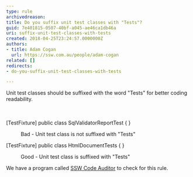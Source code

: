 ```yaml
---
type: rule
archivedreason: 
title: Do you suffix unit test classes with "Tests"?
guid: 7e401815-0507-40bf-a045-ae46ca1db46a
uri: suffix-unit-test-classes-with-tests
created: 2018-04-25T23:24:57.0000000Z
authors:
- title: Adam Cogan
  url: https://ssw.com.au/people/adam-cogan
related: []
redirects:
- do-you-suffix-unit-test-classes-with-tests

---
```



Unit test classes should be suffixed with the word &quot;Tests&quot; for better coding readability.<br>
<br><excerpt class='endintro'></excerpt><br>
<p class="ssw15-rteElement-CodeArea">​[TestFixture] public class SqlValidatorReportTest &#123; &#125;<br></p><dd class="ssw15-rteElement-FigureBad">Bad - Unit test class is not suffixed with &quot;Tests&quot;​<br></dd><p class="ssw15-rteElement-CodeArea">[TestFixture] public class HtmlDocumentTests &#123; &#125; 
  &#160;​<br></p><dd class="ssw15-rteElement-FigureGood">Good - Unit test class is suffixed with &quot;Tests&quot;​<br></dd>
<p class="ssw15-rteElement-YellowBorderBox">We have a program called&#160;<a href="https&#58;//www.ssw.com.au/ssw/CodeAuditor/">SSW Code Auditor</a>&#160;to check for this rule.<br></p>


